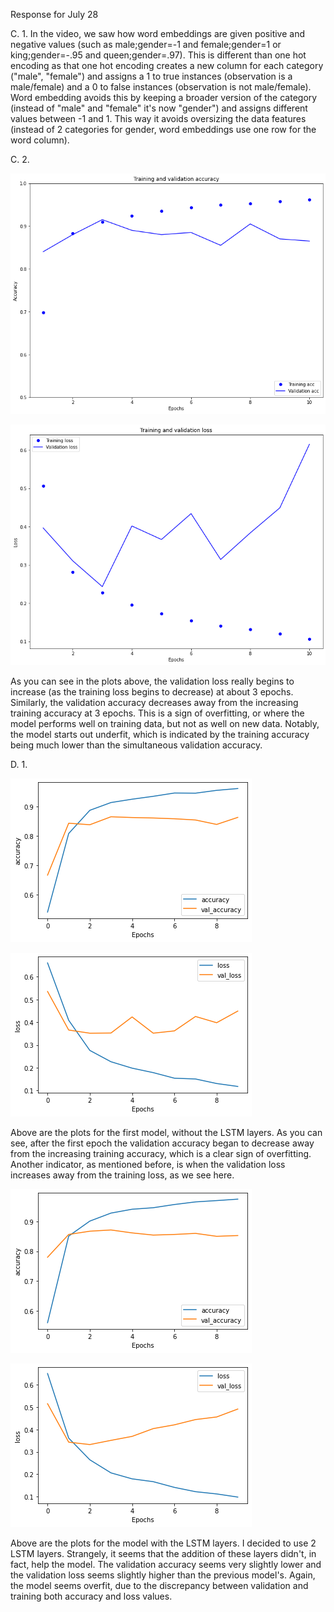 Response for July 28

C. 1. In the video, we saw how word embeddings are given positive and negative values (such as male;gender=-1 and female;gender=1 or king;gender=-.95 and queen;gender=.97). This is different than one hot encoding as that one hot encoding creates a new column for each category ("male", "female") and assigns a 1 to true instances (observation is a male/female) and a 0 to false instances (observation is not male/female). Word embedding avoids this by keeping a broader version of the category (instead of "male" and "female" it's now "gender") and assigns different values between -1 and 1. This way it avoids oversizing the data features (instead of 2 categories for gender, word embeddings use one row for the word column).

C. 2.

![Accuracy](accuracy.png)

![Loss](loss.png)

As you can see in the plots above, the validation loss really begins to increase (as the training loss begins to decrease) at about 3 epochs. Similarly, the validation accuracy decreases away from the increasing training accuracy at 3 epochs. This is a sign of overfitting, or where the model performs well on training data, but not as well on new data. Notably, the model starts out underfit, which is indicated by the training accuracy being much lower than the simultaneous validation accuracy.

D. 1.

![Accuracy](accuracyRNN1.png)

![Loss](lossRNN1.png)

Above are the plots for the first model, without the LSTM layers. As you can see, after the first epoch the validation accuracy began to decrease away from the increasing training accuracy, which is a clear sign of overfitting. Another indicator, as mentioned before, is when the validation loss increases away from the training loss, as we see here.

![Accuracy With LSTM](accuracyRNN2.png)

![Loss With LSTM](lossRNN2.png)

Above are the plots for the model with the LSTM layers. I decided to use 2 LSTM layers. Strangely, it seems that the addition of these layers didn't, in fact, help the model. The validation accuracy seems very slightly lower and the validation loss seems slightly higher than the previous model's. Again, the model seems overfit, due to the discrepancy between validation and training both accuracy and loss values.
